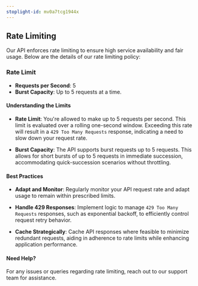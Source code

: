 ```yaml
---
stoplight-id: mv0a7tcg1944x
---
```

## Rate Limiting

Our API enforces rate limiting to ensure high service availability and fair usage. Below are the details of our rate limiting policy:

### Rate Limit

- **Requests per Second**: 5
- **Burst Capacity**: Up to 5 requests at a time.

#### Understanding the Limits

- **Rate Limit**: You're allowed to make up to 5 requests per second. This limit is evaluated over a rolling one-second window. Exceeding this rate will result in a `429 Too Many Requests` response, indicating a need to slow down your request rate.

- **Burst Capacity**: The API supports burst requests up to 5 requests. This allows for short bursts of up to 5 requests in immediate succession, accommodating quick-succession scenarios without throttling.

#### Best Practices

- **Adapt and Monitor**: Regularly monitor your API request rate and adapt usage to remain within prescribed limits.
  
- **Handle 429 Responses**: Implement logic to manage `429 Too Many Requests` responses, such as exponential backoff, to efficiently control request retry behavior.

- **Cache Strategically**: Cache API responses where feasible to minimize redundant requests, aiding in adherence to rate limits while enhancing application performance.

#### Need Help?

For any issues or queries regarding rate limiting, reach out to our support team for assistance.

